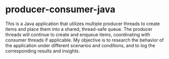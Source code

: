 # producer-consumer-java
This is a Java application that utilizes multiple producer threads to create items and place them into a shared, thread-safe queue. The producer threads will continue to create and enqueue items, coordinating with consumer threads if applicable. My objective is to research the behavior of the application under different scenarios and conditions, and to log the corresponding results and insights.

